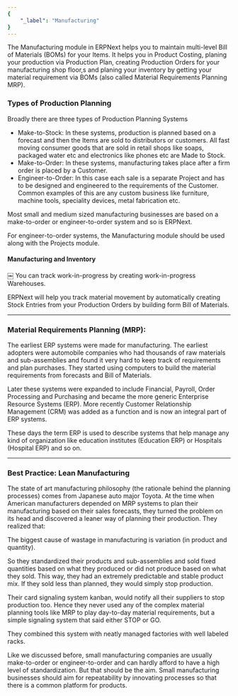```yaml
---
{
	"_label": "Manufacturing"
}
---
```

The Manufacturing module in ERPNext helps you to maintain multi-level Bill of Materials (BOMs) for your Items. It helps you in Product Costing, planing your production via Production Plan, creating Production Orders for your manufacturing shop floor,s and planing your inventory by getting your material requirement via BOMs (also called Material Requirements Planning MRP).

### Types of Production Planning

Broadly there are three types of Production Planning Systems

- Make-to-Stock: In these systems, production is planned based on a forecast and then the Items are sold to distributors or customers. All fast moving consumer goods that are sold in retail shops like soaps, packaged water etc and electronics like phones etc are Made to Stock.
- Make-to-Order: In these systems, manufacturing takes place after a firm order is placed by a Customer.
- Engineer-to-Order:  In this case each sale is a separate Project and has to be designed and engineered to the requirements of the Customer. Common examples of this are any custom business like furniture, machine tools, speciality devices, metal fabrication etc.

Most small and medium sized manufacturing businesses are based on a make-to-order or engineer-to-order system and so is ERPNext.

For engineer-to-order systems, the Manufacturing module should be used along with the Projects module.

#### Manufacturing and Inventory
￼
You can track work-in-progress by creating work-in-progress Warehouses. 

ERPNext will help you track material movement by automatically creating Stock Entries from your Production Orders by building form Bill of Materials.


---

### Material Requirements Planning (MRP):

The earliest ERP systems were made for manufacturing. The earliest adopters were automobile companies who had thousands of raw materials and sub-assemblies and found it very hard to keep track of requirements and plan purchases. They started using computers to build the material requirements from forecasts and Bill of Materials. 

Later these systems were expanded to include Financial, Payroll, Order Processing and Purchasing and became the more generic Enterprise Resource Systems (ERP). More recently Customer Relationship Management (CRM) was added as a function and is now an integral part of ERP systems.

These days the term ERP is used to describe systems that help manage any kind of organization like education institutes (Education ERP) or Hospitals (Hospital ERP) and so on. 

---

### Best Practice: Lean Manufacturing

The state of art manufacturing philosophy (the rationale behind the planning processes) comes from Japanese auto major Toyota. At the time when American manufacturers depended on MRP systems to plan their manufacturing based on their sales forecasts, they turned the problem on its head and discovered a leaner way of planning their production. They realized that:

The biggest cause of wastage in manufacturing is variation (in product and quantity).

So they standardized their products and sub-assemblies and sold fixed quantities based on what they produced or did not produce based on what they sold. This way, they had an extremely predictable and stable product mix. If they sold less than planned, they would simply stop production. 

Their card signaling system kanban, would notify all their suppliers to stop production too. Hence they never used any of the complex material planning tools like MRP to play day-to-day material requirements, but a simple signaling system that said either STOP or GO.

They combined this system with neatly managed factories with well labeled racks.

Like we discussed before, small manufacturing companies are usually make-to-order or engineer-to-order and can hardly afford to have a high level of standardization. But that should be the aim. Small manufacturing businesses should aim for repeatability by innovating processes so that there is a common platform for products.


